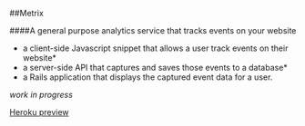 ##Metrix

####A general purpose analytics service that tracks events on your website

* a client-side Javascript snippet that allows a user track events on their website* 
* a server-side API that captures and saves those events to a database* 
* a Rails application that displays the captured event data for a user.

*work in progress*

[Heroku preview](https://metrix-jh.herokuapp.com)

